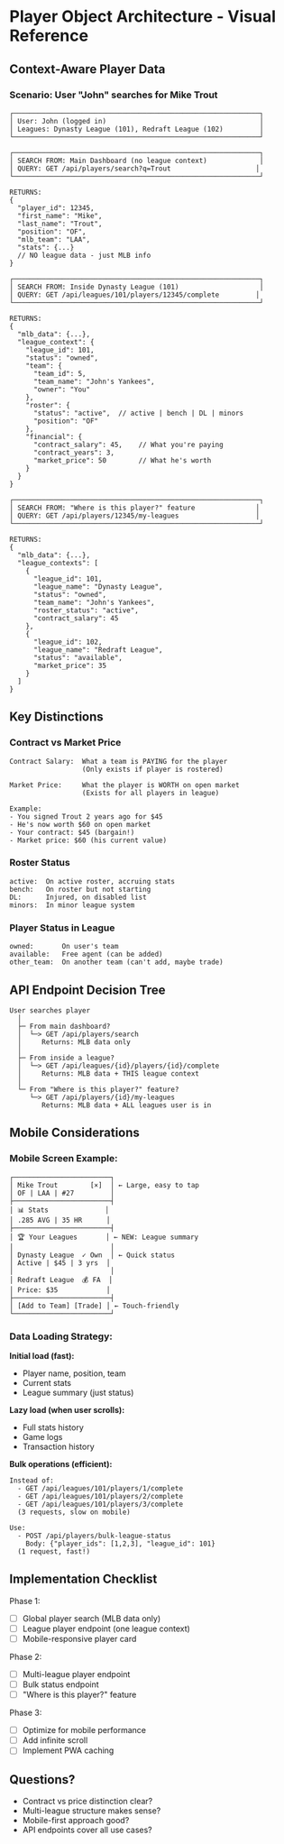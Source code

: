 # Player Object Architecture - Visual Reference

## Context-Aware Player Data

### Scenario: User "John" searches for Mike Trout

```
┌─────────────────────────────────────────────────────────────┐
│ User: John (logged in)                                      │
│ Leagues: Dynasty League (101), Redraft League (102)         │
└─────────────────────────────────────────────────────────────┘

┌─────────────────────────────────────────────────────────────┐
│ SEARCH FROM: Main Dashboard (no league context)             │
│ QUERY: GET /api/players/search?q=Trout                     │
└─────────────────────────────────────────────────────────────┘

RETURNS:
{
  "player_id": 12345,
  "first_name": "Mike",
  "last_name": "Trout",
  "position": "OF",
  "mlb_team": "LAA",
  "stats": {...}
  // NO league data - just MLB info
}

┌─────────────────────────────────────────────────────────────┐
│ SEARCH FROM: Inside Dynasty League (101)                    │
│ QUERY: GET /api/leagues/101/players/12345/complete         │
└─────────────────────────────────────────────────────────────┘

RETURNS:
{
  "mlb_data": {...},
  "league_context": {
    "league_id": 101,
    "status": "owned",
    "team": {
      "team_id": 5,
      "team_name": "John's Yankees",
      "owner": "You"
    },
    "roster": {
      "status": "active",  // active | bench | DL | minors
      "position": "OF"
    },
    "financial": {
      "contract_salary": 45,    // What you're paying
      "contract_years": 3,
      "market_price": 50        // What he's worth
    }
  }
}

┌─────────────────────────────────────────────────────────────┐
│ SEARCH FROM: "Where is this player?" feature               │
│ QUERY: GET /api/players/12345/my-leagues                   │
└─────────────────────────────────────────────────────────────┘

RETURNS:
{
  "mlb_data": {...},
  "league_contexts": [
    {
      "league_id": 101,
      "league_name": "Dynasty League",
      "status": "owned",
      "team_name": "John's Yankees",
      "roster_status": "active",
      "contract_salary": 45
    },
    {
      "league_id": 102,
      "league_name": "Redraft League", 
      "status": "available",
      "market_price": 35
    }
  ]
}
```

## Key Distinctions

### Contract vs Market Price
```
Contract Salary:  What a team is PAYING for the player
                  (Only exists if player is rostered)

Market Price:     What the player is WORTH on open market
                  (Exists for all players in league)
                  
Example:
- You signed Trout 2 years ago for $45
- He's now worth $60 on open market
- Your contract: $45 (bargain!)
- Market price: $60 (his current value)
```

### Roster Status
```
active:  On active roster, accruing stats
bench:   On roster but not starting
DL:      Injured, on disabled list
minors:  In minor league system
```

### Player Status in League
```
owned:       On user's team
available:   Free agent (can be added)
other_team:  On another team (can't add, maybe trade)
```

## API Endpoint Decision Tree

```
User searches player
  │
  ├─ From main dashboard?
  │  └─> GET /api/players/search
  │     Returns: MLB data only
  │
  ├─ From inside a league?
  │  └─> GET /api/leagues/{id}/players/{id}/complete
  │     Returns: MLB data + THIS league context
  │
  └─ From "Where is this player?" feature?
     └─> GET /api/players/{id}/my-leagues
        Returns: MLB data + ALL leagues user is in
```

## Mobile Considerations

### Mobile Screen Example:

```
┌────────────────────────┐
│ Mike Trout        [×]  │ ← Large, easy to tap
│ OF | LAA | #27         │
├────────────────────────┤
│ 📊 Stats              │
│ .285 AVG | 35 HR      │
├────────────────────────┤
│ 🏆 Your Leagues       │ ← NEW: League summary
│                        │
│ Dynasty League  ✓ Own  │ ← Quick status
│ Active | $45 | 3 yrs  │
│                        │
│ Redraft League  💰 FA  │
│ Price: $35            │
├────────────────────────┤
│ [Add to Team] [Trade] │ ← Touch-friendly
└────────────────────────┘
```

### Data Loading Strategy:

**Initial load (fast):**
- Player name, position, team
- Current stats
- League summary (just status)

**Lazy load (when user scrolls):**
- Full stats history
- Game logs
- Transaction history

**Bulk operations (efficient):**
```
Instead of:
  - GET /api/leagues/101/players/1/complete
  - GET /api/leagues/101/players/2/complete
  - GET /api/leagues/101/players/3/complete
  (3 requests, slow on mobile)

Use:
  - POST /api/players/bulk-league-status
    Body: {"player_ids": [1,2,3], "league_id": 101}
  (1 request, fast!)
```

## Implementation Checklist

Phase 1:
- [ ] Global player search (MLB data only)
- [ ] League player endpoint (one league context)
- [ ] Mobile-responsive player card

Phase 2:
- [ ] Multi-league player endpoint
- [ ] Bulk status endpoint
- [ ] "Where is this player?" feature

Phase 3:
- [ ] Optimize for mobile performance
- [ ] Add infinite scroll
- [ ] Implement PWA caching

## Questions?

- Contract vs price distinction clear?
- Multi-league structure makes sense?
- Mobile-first approach good?
- API endpoints cover all use cases?
